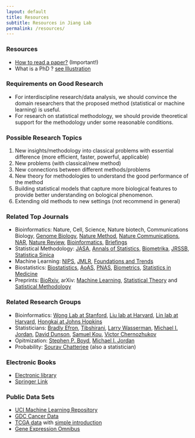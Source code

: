 ```yaml
---
layout: default
title: Resources
subtitle: Resources in Jiang Lab
permalink: /resources/
---
```


### Resources
- [How to read a paper?](https://web.stanford.edu/class/ee384m/Handouts/HowtoReadPaper.pdf) (Important!)
- What is a PhD ? [see Illustration](/resources/PhD/IllustratedGuidePhD-Matt-Might.pdf)

### Requirements on Good Research

- For interdiscipline research/data analysis, we should convince the domain researchers that the proposed method (statistical or machine learning) is useful. 
- For research on statistical methodology, we should provide theoretical support for the methodology under some reasonable conditions.

### Possible Research Topics
1. New insights/methodology into classical problems with essential difference (more efficient, faster, powerful, applicable)
2. New problems (with classical/new method)
3. New connections between different methods/problems
4. New theory for methodologies to understand the good performance of the method
5. Building statistical models that capture more biological features to provide better understanding on bological phenomenon.
6. Extending old methods to new settings (not recommend in general)

### Related Top Journals
- Bioinformatics: Nature, Cell, Science, Nature biotech, Communications Biology, [Genome Biology](https://genomebiology.biomedcentral.com/), [Nature Method](https://www.nature.com/nmeth/#search-menu), [Nature Communications](https://www.nature.com/search?subject=computational-biology-and-bioinformatics&journal=ncomms), [NAR](https://academic.oup.com/nar/advance-articles), [Nature Review](https://www.nature.com/nature/articles?type=review-article), [Bioinformatics](https://academic.oup.com/bioinformatics), [Briefings](https://academic.oup.com/bib)
- Statistical Methodology: [JASA](https://amstat.tandfonline.com/action/showAxaArticles?journalCode=uasa20&), [Annals of Statistics](https://imstat.org/journals-and-publications/annals-of-statistics/annals-of-statistics-future-papers/), [Biometrika](https://academic.oup.com/biomet), [JRSSB](https://rss.onlinelibrary.wiley.com/journal/14679868), [Statistica Sinica](http://www3.stat.sinica.edu.tw/statistica/)
- Machine Learning: [NIPS](https://papers.nips.cc/), [JMLR](http://jmlr.org/), [Foundations and Trends](https://www.nowpublishers.com/mal)
- Biostatistics: [Biostatistics](https://academic.oup.com/biostatistics/issue), [AoAS](https://projecteuclid.org/current/euclid.aoas), [PNAS](https://www.pnas.org/content/by/section/Statistics), [Biometrics](https://onlinelibrary.wiley.com/journal/15410420), [Statistics in Medicine](https://onlinelibrary.wiley.com/journal/10970258)
- Preprints: [BioRxiv](https://www.biorxiv.org/), arXiv: [Machine Learning](https://arxiv.org/list/stat.ML/recent), [Statistical Theory](https://arxiv.org/list/math.ST/current) and [Satistical Methodology](https://arxiv.org/list/stat.ME/recent) 

### Related Research Groups
- Bioinformatics: [Wong Lab at Stanford](http://web.stanford.edu/group/wonglab/publications.html), [Liu lab at Harvard](https://liulab-dfci.github.io/), [Lin lab at Harvard](https://content.sph.harvard.edu/xlin/), [Hongkai at Johns Hopkins](http://www.biostat.jhsph.edu/~hji/index.htm)
- Statisticians: [Bradly Efron](http://statweb.stanford.edu/~ckirby/brad/papers/), [Tibshirani](http://statweb.stanford.edu/~tibs/research.html), [Larry Wasserman](http://www.stat.cmu.edu/~larry/), [Michael I. Jordan](https://people.eecs.berkeley.edu/~jordan/), [David Dunson](https://arxiv.org/search/stat?searchtype=author&query=Dunson%2C%20D%20B), [Samuel Kou](http://www.people.fas.harvard.edu/~skou/), [Victor Chernozhukov](http://www.mit.edu/~vchern/)
- Opitmization: [Stephen P. Boyd](http://stanford.edu/~boyd/bio.html), [Michael I. Jordan](https://people.eecs.berkeley.edu/~jordan/)
- Probability: [Sourav Chatterjee](http://statweb.stanford.edu/~souravc/academic.html) (also a statistician)

### Electronic Books
- [Electronic library](http://en.bookfi.net/)
- [Springer Link](http://link.springer.com/?)

### Public Data Sets
- [UCI Machine Learning Repository](http://archive.ics.uci.edu/ml/index.php)
- [GDC Cancer Data](https://portal.gdc.cancer.gov/)
- [TCGA data](https://www.cancer.gov/about-nci/organization/ccg/research/structural-genomics/tcga) with [simple introduction](https://www.jianshu.com/p/d662069a4a3d)
- [Gene Expression Omnibus](https://www.ncbi.nlm.nih.gov/geo/)


